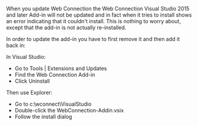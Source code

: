 ﻿When you update Web Connection the Web Connection Visual Studio 2015 and later Add-in will not be updated and in fact when it tries to install shows an error indicating that it couldn't install. This is nothing to worry about, except that the add-in is not actually re-installed.

In order to update the add-in you have to first remove it and then add it back in:

In Visual Studio:

* Go to Tools | Extensions and Updates
* Find the Web Connection Add-in
* Click Uninstall

Then use Explorer:

* Go to c:\wconnect\VisualStudio
* Double-click the WebConnection-Addin.vsix
* Follow the install dialog